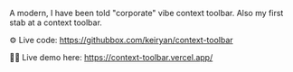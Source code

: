 A modern, I have been told "corporate" vibe context toolbar. Also my first stab at a context toolbar.

⚙️ Live code: https://githubbox.com/keiryan/context-toolbar

🧑‍💻 Live demo here: https://context-toolbar.vercel.app/
